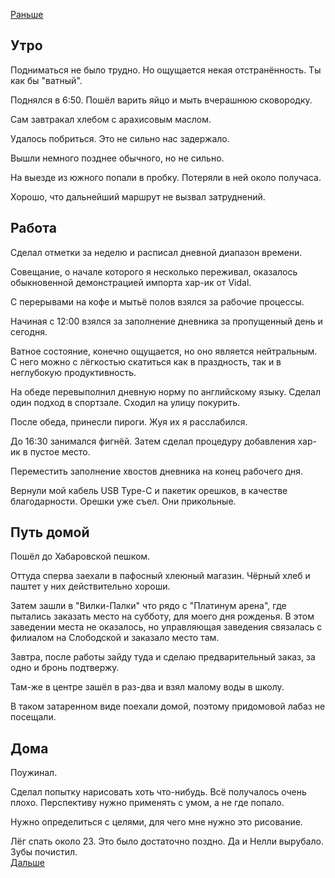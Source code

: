 [Раньше](2020.09.27.md)  
## Утро
Подниматься не было трудно. Но ощущается некая отстранённость. Ты как бы "ватный".

Поднялся в 6:50. Пошёл варить яйцо и мыть вчерашнюю сковородку.

Сам завтракал хлебом с арахисовым маслом.

Удалось побриться. Это не сильно нас задержало.

Вышли немного позднее обычного, но не сильно.

На выезде из южного попали в пробку. Потеряли в ней около получаса.

Хорошо, что дальнейший маршрут не вызвал затруднений.
## Работа
Сделал отметки за неделю и расписал дневной диапазон времени.

Совещание, о начале которого я несколько переживал, оказалось обыкновенной демонстрацией импорта хар-ик от Vidal.

С перерывами на кофе и мытьё полов взялся за рабочие процессы.

Начиная с 12:00 взялся за заполнение дневника за пропущенный день и сегодня.

Ватное состояние, конечно ощущается, но оно является нейтральным. С него можно с лёгкостью скатиться как в праздность, так и в неглубокую продуктивность.

На обеде перевыполнил дневную норму по английскому языку. Сделал один подход в спортзале. Сходил на улицу покурить.

После обеда, принесли пироги. Жуя их я расслабился.

До 16:30 занимался фигнёй. Затем сделал процедуру добавления хар-ик в пустое место.

Переместить заполнение хвостов дневника на конец рабочего дня.

Вернули мой кабель USB Type-C и пакетик орешков, в качестве благодарности. Орешки уже съел. Они прикольные.
## Путь домой
Пошёл до Хабаровской пешком.

Оттуда сперва заехали в пафосный хлеюный магазин. Чёрный хлеб и паштет у них действительно хороши.

Затем зашли в "Вилки-Палки" что рядо с "Платинум арена", где пытались заказать место на субботу, для моего дня рожденья. В этом заведении места не оказалось, но управляющая заведения связалась с филиалом на Слободской и заказало место там.

Завтра, после работы зайду туда и сделаю предварительный заказ, за одно и бронь подтвержу.

Там-же в центре зашёл в раз-два и взял малому воды в школу.

В таком затаренном виде поехали домой, поэтому придомовой лабаз не посещали.
## Дома
Поужинал.

Сделал попытку нарисовать хоть что-нибудь. Всё получалось очень плохо. Перспективу нужно применять с умом, а не где попало.  

Нужно определиться с целями, для чего мне нужно это рисование.

Лёг спать около 23. Это было достаточно поздно. Да и Нелли вырубало.  
Зубы почистил.  
[Дальше](2020.09.26.md)
